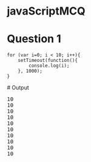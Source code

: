 # javaScriptMCQ

# Question 1
<pre class="highlight plaintext"><code>for (var i=0; i &lt; 10; i++){
    setTimeout(function(){
        console.log(i);
    }, 1000);
}
</code></pre>
<div>
 # Output <pre>10
10
10
10
10
10
10
10
10
10
</pre></div>
